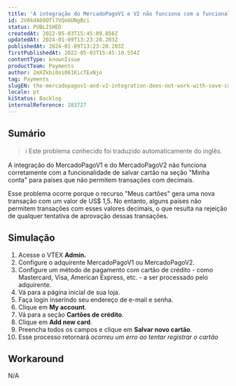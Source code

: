 ```yaml
---
title: 'A integração do MercadoPagoV1 e V2 não funciona com a funcionalidade de salvar cartão'
id: 2V8kdA60OTl7VQoUUNgBci
status: PUBLISHED
createdAt: 2022-05-03T15:45:09.856Z
updatedAt: 2024-01-09T13:23:20.203Z
publishedAt: 2024-01-09T13:23:20.203Z
firstPublishedAt: 2022-05-03T15:45:10.554Z
contentType: knownIssue
productTeam: Payments
author: 2mXZkbi0oi061KicTExNjo
tag: Payments
slugEN: the-mercadopagov1-and-v2-integration-does-not-work-with-save-card-functionality
locale: pt
kiStatus: Backlog
internalReference: 283727
---
```


## Sumário

>ℹ️ Este problema conhecido foi traduzido automaticamente do inglês.


A integração do MercadoPagoV1 e do MercadoPagoV2 não funciona corretamente com a funcionalidade de salvar cartão na seção "Minha conta" para países que não permitem transações com decimais.

Esse problema ocorre porque o recurso "Meus cartões" gera uma nova transação com um valor de US$ 1,5. No entanto, alguns países não permitem transações com esses valores decimais, o que resulta na rejeição de qualquer tentativa de aprovação dessas transações.

## Simulação



1. Acesse o VTEX **Admin.**
2. Configure o adquirente MercadoPagoV1 ou MercadoPagoV2.
3. Configure um método de pagamento com cartão de crédito - como Mastercard, Visa, American Express, etc. - a ser processado pelo adquirente.
4. Vá para a página inicial de sua loja.
5. Faça login inserindo seu endereço de e-mail e senha.
6. Clique em **My account**.
7. Vá para a seção **Cartões de crédito**.
8. Clique em **Add new card**.
9. Preencha todos os campos e clique em **Salvar novo cartão**.
10. Esse processo retornará _ocorreu um erro ao tentar registrar o cartão_



## Workaround


N/A

